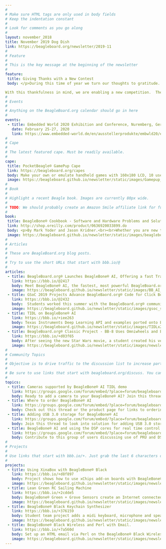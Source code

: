 ```yaml
---
# 
# Make sure HTML tags are only used in body fields
# Keep the indentation constant
# 
# Look for comments as you go along
#
layout: november_2018
title: November 2019 Dog Dish
link: https://beagleboard.org/newsletter/2019-11
#
# Feature
#
# This is the key message at the beginning of the newsletter
#
feature:
 title: Giving Thanks with a New Contest
 body: </p>During this time of year we turn our thoughts to gratitude.  Here at BeagleBoard.org® we have so much to be thankful for. Our community is amazing and provides inspiration, support and encouragement to thousands of innovators across the globe.  

With this thankfulness in mind, we are enabling a new competition.  The world of AI presents exciting challenges and innovations that we would have never dreamed possible when BeagleBoard.org began.  We want to help our community reach those new levels. Enter your idea for a project using the new BeagleBone AI Board <link> on this form <link to the /give form>  We will choose 10 entries to ship a FREE BeagleBone® AI board to build and demonstrate their idea. Selections will be made and boards shipped by 12/15/2019.  Finish and post your project by February 1 <link to /p> and BeagleBoard.org will highlight your project at Embedded World 2020. Email me at christi@beagleboard.org for questions. We look forward to receiving your project idea and request for a free BeagleBone® AI Board!<br>&mdash;<strong>Christine Long</strong>, <em>Executive Director</em></p>
#
# Events
#
# Anything on the BeagleBoard.org calendar should go in here
#
events:
 - title: Embedded World 2020 Exhibition and Conference, Nuremberg, Germany
   date: February 25-27, 2020 
   link: https://www.embedded-world.de/en/ausstellerprodukte/embwld20/exhibitor-47280394/beagleboard-org-foundation
#
# Cape
#
# The latest featured cape. Must be readily available.
#
cape:
 title: PocketBeagle® GamePup Cape
 link: https://beagleboard.org/capes
 body: Make your own or emulate handheld games with 160x180 LCD, 10 user programmable buttons, buzzer, LiPo support and more.
 image: https://beagleboard.github.io/newsletter/static/images/Gamepup_80px.jpg
#
# Book
#
# Highlight a recent Beagle book. Images are currently 80px wide.
# 
# TODO: We should probably create an Amazon Smile affiliate link for future books.
#
book:
 title: BeagleBone® Cookbook - Software and Hardware Problems and Solutions
 link: http://shop.oreilly.com/product/0636920033899.do
 body: <p>By Mark Yoder and Jason Kridner.<br><br>Whether you are new to BeagleBone® or want to explore more of its capabilities, this cookbook provides scores of recipes for connecting and talking to the physical world. </p>
 image: https://beagleboard.github.io/newsletter/static/images/beaglebone-cookbook.gif
#
# Articles
#
# These are BeagleBoard.org blog posts.
#
# Try to use the short URLs that start with bbb.io/@
#
articles:
 - title: BeagleBoard.org® Launches BeagleBone® AI, Offering a fast Track to getting Started with Artificial Intelligence
   link: https://bbb.io/@2417
   body: Meet BeagleBone® AI, the fastest, most powerful BeagleBoard.org® low cost board yet and the answer to the community’s request to see the next major advancement in the BeagleBone® family
   image: https://beagleboard.github.io/newsletter/static/images/BB_AI_BeautyAngle_280px.jpg
 - title: GSoC 2019 Projects Advance BeagleBaord.org® Code for Click Boards, PRU and Xen Hypervisor
   link: https://bbb.io/@2432
   body:  Students worked this summer with the BeagleBoard.org® community and through Google Summer of Code, contributing projects that will help both new and advanced developers ranging from adding new click boards to programming PRUs to Xen hypervisor. 
   image: https://beagleboard.github.io/newsletter/static/images/gsoc_social_280px.jpg
 - title: TIDL on BeagleBone® AI
   link: https://bbb.io/+iee263
   body: Texas Instruments Deep Learning API and examples ported onto BeagleBone® AI's default Debian distribution image and mjpg-streamer filters.
   image: https://beagleboard.github.io/newsletter/static/images/TIDLx280.jpg
 - title: BeagleBoard.org® Classic Project - BB-8 Uses Omniwheels and BeagleBone® for Self-Balancing Head 
   link: https://bbb.io/+d03f65
   body: After seeing the new Star Wars movie, a student created his very own full-size BB-8 self-balancing robot and wrote these instructions.
   image: https://beagleboard.github.io/newsletter/static/images/newsletter-2019-08_0004.jpg
#
# Community Topics
#
# Objective is to drive traffic to the discussion list to increase participation.
#
# Be sure to use links that start with beagleboard.org/discuss. You can grab the links from there.
#
topics:
 - title: Cameras supported by BeagleBone® AI TIDL demo
   link: https://groups.google.com/forum/embed/?place=forum/beagleboard&showsearch=true&showpopout=true&showtabs=false&hideforumtitle=true&parenturl=https%3A%2F%2Fbeagleboard.org%2Fdiscuss#!category-topic/beagleboard/newbies/4SBk_JBiKQQ
   body: Ready to add a camera to your BeagleBone® AI? Join this thread for tips from other users.
 - title: Where to order BeagleBone® AI
   link: https://groups.google.com/forum/embed/?place=forum/beagleboard&showsearch=true&showpopout=true&showtabs=false&hideforumtitle=true&parenturl=https%3A%2F%2Fbeagleboard.org%2Fdiscuss#!category-topic/beagleboard/beaglebone-ai/h7tc6DP7bLs
   body: Check out this thread or the product page for links to ordering the new BeagleBone® AI
 - title: Adding USB 3.0 storage for BeagleBone® AI
   link: https://groups.google.com/forum/embed/?place=forum/beagleboard&showsearch=true&showpopout=true&showtabs=false&hideforumtitle=true&parenturl=https%3A%2F%2Fbeagleboard.org%2Fdiscuss#!category-topic/beagleboard/beaglebone-ai/4mEiIqqUMYo
   body: Join this thread to look into solution for adding USB 3.0 storage in a NAS-style enclosure.
 - title: BeagleBone® AI and using the DSP cores for real time control
   link: https://groups.google.com/forum/embed/?place=forum/beagleboard&showsearch=true&showpopout=true&showtabs=false&hideforumtitle=true&parenturl=https%3A%2F%2Fbeagleboard.org%2Fdiscuss#!category-topic/beagleboard/beaglebone-ai/sJ2Kd65DhwQ
   body: Contribute to this group of users discussing use of PRU and DSP  for real-time
#
# Projects
#
# Use links that start with bbb.io/+. Just grab the last 6 characters of the project URL to put at the end.
#
projects:
 - title: Using XinaBox with BeagleBone® Black
   link: https://bbb.io/+d8f897
   body: Project shows how to use xChips add-on boards with BeagleBone® Black through a XinaBox bridge using I2C.
   image: https://beagleboard.github.io/newsletter/static/images/newsletter-2019-08_0005.jpg
 - title: Lean Green RC Sailing Machine
   link: https://bbb.io/+2cdde5
   body: BeagleBone® Green + Grove Sensors create an Internet connected boat that controls and senses in real time over a GSM cell link.
   image: https://beagleboard.github.io/newsletter/static/images/newsletter-2019-08_0006.jpg
 - title: BeagleBone® Black Keychain Synthesizer
   link: https://bbb.io/+376159
   body: Student team project adds a midi keyboard, microphone and speakers for that composer on the go!
   image: https://beagleboard.github.io/newsletter/static/images/newsletter-2019-08_0007.jpg
 - title: BeagleBone® Black Wireless and Perl with Email.
   link: https://bbb.io/+7a560d
   body: Set up an HTML email via Perl on the BeagleBone® Black Wireless with some G-mail. 
   image: https://beagleboard.github.io/newsletter/static/images/newsletter-2019-08_0008.png
---
```



